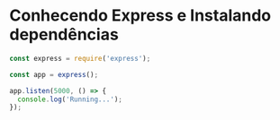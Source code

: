 # Conhecendo Express e Instalando dependências

```jsx
const express = require('express');

const app = express();

app.listen(5000, () => {
  console.log('Running...');
});
```